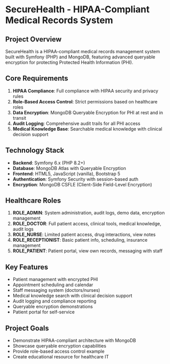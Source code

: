 # SecureHealth - HIPAA-Compliant Medical Records System

## Project Overview
SecureHealth is a HIPAA-compliant medical records management system built with Symfony (PHP) and MongoDB, featuring advanced queryable encryption for protecting Protected Health Information (PHI).

## Core Requirements
1. **HIPAA Compliance**: Full compliance with HIPAA security and privacy rules
2. **Role-Based Access Control**: Strict permissions based on healthcare roles
3. **Data Encryption**: MongoDB Queryable Encryption for PHI at rest and in transit
4. **Audit Logging**: Comprehensive audit trails for all PHI access
5. **Medical Knowledge Base**: Searchable medical knowledge with clinical decision support

## Technology Stack
- **Backend**: Symfony 6.x (PHP 8.2+)
- **Database**: MongoDB Atlas with Queryable Encryption
- **Frontend**: HTML5, JavaScript (vanilla), Bootstrap 5
- **Authentication**: Symfony Security with session-based auth
- **Encryption**: MongoDB CSFLE (Client-Side Field-Level Encryption)

## Healthcare Roles
1. **ROLE_ADMIN**: System administration, audit logs, demo data, encryption management
2. **ROLE_DOCTOR**: Full patient access, clinical tools, medical knowledge, audit logs
3. **ROLE_NURSE**: Limited patient access, drug interactions, view notes
4. **ROLE_RECEPTIONIST**: Basic patient info, scheduling, insurance management
5. **ROLE_PATIENT**: Patient portal, view own records, messaging with staff

## Key Features
- Patient management with encrypted PHI
- Appointment scheduling and calendar
- Staff messaging system (doctors/nurses)
- Medical knowledge search with clinical decision support
- Audit logging and compliance reporting
- Queryable encryption demonstrations
- Patient portal for self-service

## Project Goals
- Demonstrate HIPAA-compliant architecture with MongoDB
- Showcase queryable encryption capabilities
- Provide role-based access control example
- Create educational resource for healthcare IT

